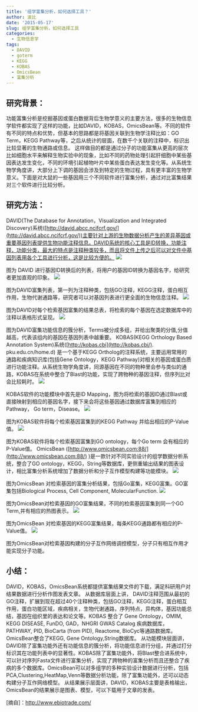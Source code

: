 ```yaml
---
title: '组学富集分析，如何选择工具？'
author: 波比
date: '2015-05-17'
slug: 组学富集分析，如何选择工具
categories:
  - 生物信息学
tags:
  - DAVID
  - goterm
  - KEGG
  - KOBAS
  - OmicsBean
  - 富集分析
---
```


研究背景：
-----

功能富集分析是挖掘基因或蛋白数据背后生物学意义的主要方法，很多的生物信息学软件都实现了这样的功能，比如DAVID，KOBAS，OmicsBean等。不同的软件有不同的特点和优势，但基本的思路都是将基因关联到生物学注释比如：GO Term，KEGG Pathway等，之后从统计的层面，在数千个关联的注释中，标识出比较显著的生物通路或信息。 这样做目的都是通过分子的功能富集从更高的层次比如细胞水平来解释生物实验中的现象，比如不同的药物处理引起肝细胞中某些基因表达发生变化，不同的环境引起植物叶片中某些蛋白表达发生变化等。从系统生物学角度讲，大部分上下调的基因会涉及到特定的生物过程，具有更丰富的生物学意义。下面是对大鼠的一些基因用三个不同软件进行富集分析，通过对比富集结果对三个软件进行比较分析。

**研究方法：**
---------

DAVID(The Database for Annotation，Visualization and Integrated Discovery)系统([http://david.abcc.ncifcrf.gov/](http://david.abcc.ncifcrf.gov/))主要针对上游的生物数据分析产生的差异基因或重要基因列表提供生物功能注释信息。DAVID系统的核心工具是ID转换，功能注释，功能分类，最大的特点是注释种类较多，而且将文件上传之后可以对文件中基因列表用各个工具进行分析，这是比较方便的。 ![](http://www.ebiotrade.com/imagewatermark/UploadFile/2015071417291472.GIF) 

图为 DAVID 进行基因ID转换后的列表，将用户的基因ID转换为基因名字，给研究者更加直观的印象。 ![](http://www.ebiotrade.com/imagewatermark/UploadFile/2015071417292675.JPG) 

图为DAVID富集列表，第一列为注释种类，包括GO注释，KEGG注释，蛋白相互作用，生物代谢通路等，研究者可以对基因列表进行更全面的生物信息注释。 ![](http://www.ebiotrade.com/imagewatermark/UploadFile/2015071417294644.GIF) 

图为DAVID对每个检索基因富集的结果总表，将检索的每个基因在选定数据库中的注释以表格形式呈现。 ![](http://www.ebiotrade.com/imagewatermark/UploadFile/2015071417300840.JPG) 

图为DAVID富集功能信息的簇分析，Terms被分成多组，并给出聚类的分值,分值越高，代表该组内的基因在基因列表中越重要。 KOBAS(KEGG Orthology Based Annotation System)系统([http://kobas.cbi](http://kobas.cbi/). pku.edu.cn/home.d) 是一个基于KEGG Ortholog的注释系统，主要运用常用的通路和疾病知识库(包括Gene Ontology，KEGG Pathway)对相关的基因或蛋白质进行功能注释。从系统生物学角度讲，同源基因在不同的物种里会参与类似的通路，KOBAS在系统中整合了Blast的功能，实现了跨物种的基因注释，但序列比对会比较耗时。 ![](http://www.ebiotrade.com/imagewatermark/UploadFile/2015071417303181.GIF) 

KOBAS软件的功能模块中首先是ID Mapping，图为将检索的基因ID通过Blast或直接映射到相应的基因名字，接下来会将这些基因通过数据库富集到相应的Pathway， Go term，Disease。 ![](http://www.ebiotrade.com/imagewatermark/UploadFile/2015071417304468.GIF) 

图为KOBAS软件将每个检索基因富集到的KEGG Pathway 并给出相应的P-Value值。 ![](http://www.ebiotrade.com/imagewatermark/UploadFile/2015071417305570.GIF) 

图为KOBAS软件将每个检索基因富集到GO ontology，每个Go term 会有相应的P-Value值。 OmicsBean ([http://www.omicsbean.com:88/](http://www.omicsbean.com:88/) )是一款针对不同实验设计的组学数据分析系统，整合了GO ontology，KEGG，String等数据库，更侧重输出结果的图表设计，相比富集分析系统增加了数据分析和分子互作模型构建等功能模块。 ![](http://www.ebiotrade.com/imagewatermark/UploadFile/2015071417312689.GIF) 

图为OmicsBean 对检索基因的富集分析结果，包括Go富集，KEGG富集。GO富集包括Biological Process, Cell Component, MolecularFunction. ![](http://www.ebiotrade.com/imagewatermark/UploadFile/2015071417313944.GIF) 

图为OmicsBean对检索基因的GO富集结果，不同的检索基因富集到同一个GO Term,并有相应的热图表示。 ![](http://www.ebiotrade.com/imagewatermark/UploadFile/2015071417314932.GIF) 

图为OmicsBean 对检索基因的KEGG富集结果，每条KEGG通路都有相应的P-Value值。 ![](http://www.ebiotrade.com/imagewatermark/UploadFile/2015071417320067.GIF) 

图为OmicsBean对检索基因构建的分子互作网络调控模型，分子只有相互作用才能实现分子功能。

**小结：**
-------

DAVID，KOBAS，OmicsBean系统都提供富集结果文件的下载，满足科研用户对结果数据进行分析作图发表文章。 从数据库层面上讲， DAVID注释范围从最初的GO注释，扩展到现在超过40个注释种类，包括GO注释，KEGG注释，蛋白相互作用，蛋白功能区域，疾病相关，生物代谢通路，序列特点，异构体，基因功能总结，基因在组织里的表达和论文等。KOBAS 整合了 Gene Ontology，OMIM, KEGG DISEASE, FunDO, GAD，NHGRI GWAS Catalog 疾病数据库， PATHWAY, PID, BioCarta (from PID), Reactome, BioCyc等通路数据库。OmicsBean整合了KEGG, Gene Ontology,String数据库。 从功能模块层面讲，DAVID除了富集功能外还有功能信息的簇分析，将功能信息进行分组，并通过打分标识其在功能列表中的显著性。KOBAS除了富集功能外，将Blast整合进系统中，可以针对序列Fasta文件进行富集分析，实现了跨物种的富集分析而且还整合了疾病的多个数据库。OmicsBean可以对多组学的多种实验设计数据进行分析，包括PCA,Clustering,HeatMap,Venn等数据分析功能，除了富集功能外，还可以动态构建分子互作网络模型。 从结果展示层面讲，DAVID，KOBAS主要是表格输出，OmicsBean的结果展示是图表、模型，可以下载用于文章的发表。 

[摘自]：http://www.ebiotrade.com/